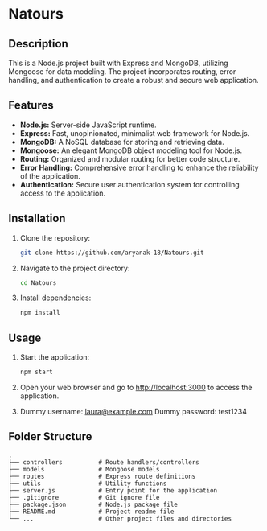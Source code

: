 # Natours

## Description

This is a Node.js project built with Express and MongoDB, utilizing Mongoose for data modeling. The project incorporates routing, error handling, and authentication to create a robust and secure web application.

## Features

- **Node.js:** Server-side JavaScript runtime.
- **Express:** Fast, unopinionated, minimalist web framework for Node.js.
- **MongoDB:** A NoSQL database for storing and retrieving data.
- **Mongoose:** An elegant MongoDB object modeling tool for Node.js.
- **Routing:** Organized and modular routing for better code structure.
- **Error Handling:** Comprehensive error handling to enhance the reliability of the application.
- **Authentication:** Secure user authentication system for controlling access to the application.

## Installation

1. Clone the repository:

   ```bash
   git clone https://github.com/aryanak-18/Natours.git
   ```

2. Navigate to the project directory:

   ```bash
   cd Natours
   ```

3. Install dependencies:

   ```bash
   npm install
   ```

## Usage

1. Start the application:

   ```bash
   npm start
   ```

2. Open your web browser and go to [http://localhost:3000](http://localhost:3000) to access the application.

3. Dummy username: laura@example.com
   Dummy password: test1234

## Folder Structure

```plaintext
.
├── controllers          # Route handlers/controllers
├── models               # Mongoose models
├── routes               # Express route definitions
├── utils                # Utility functions
├── server.js            # Entry point for the application
├── .gitignore           # Git ignore file
├── package.json         # Node.js package file
├── README.md            # Project readme file
└── ...                  # Other project files and directories
```